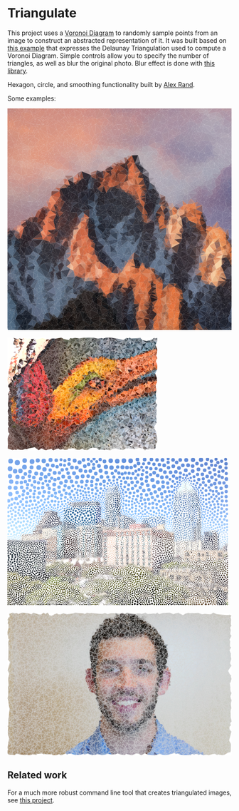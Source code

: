 # Triangulate
<p>This project uses a <a href="https://github.com/d3/d3/blob/master/API.md#voronoi-diagrams-d3-voronoi" target="_blank">Voronoi Diagram</a> to randomly sample points from an image to construct an abstracted representation of it. It was built based on <a href="https://bl.ocks.org/mbostock/4341156">this example</a> that expresses the Delaunay Triangulation used to compute a Voronoi Diagram. Simple controls allow you to specify the number of triangles, as well as blur the original photo. Blur effect is done with <a href="https://github.com/flozz/StackBlurStackBlur">this library</a>.</p>

Hexagon, circle, and smoothing functionality built by <a href="https://scholar.google.com/citations?user=247cncgAAAAJ" target="_blank">Alex Rand</a>.

Some examples:

![mountain photo](imgs/triangle-mountains.png)

![bird](imgs/bird-img.png)

![austin skyline](imgs/austin-skyline.png)

![Freeman photo](imgs/freeman-triangle.png)

## Related work 
For a much more robust command line tool that creates triangulated images, see [this project](https://github.com/esimov/triangle).